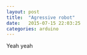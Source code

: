 ```yaml
---
layout: post
title:  "Agressive robot"
date:   2015-07-15 22:03:25
categories: arduino
---
```


Yeah yeah
